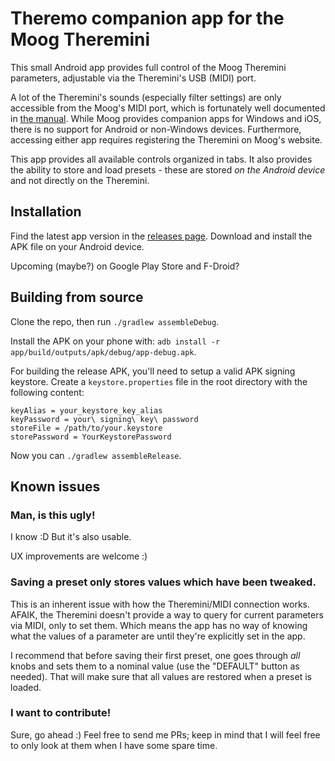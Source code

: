 # Theremo companion app for the Moog Theremini

This small Android app provides full control of the Moog Theremini parameters, adjustable via the Theremini's USB (MIDI) port.

A lot of the Theremini's sounds (especially filter settings) are only accessible from the Moog's MIDI port, which is fortunately well documented in [the manual](https://api.moogmusic.com/sites/default/files/2018-09/Theremini_Manual_6_25.pdf). While Moog provides companion apps for Windows and iOS, there is no support for Android or non-Windows devices. Furthermore, accessing either app requires registering the Theremini on Moog's website.

This app provides all available controls organized in tabs. It also provides the ability to store and load presets - these are stored _on the Android device_ and not directly on the Theremini.

## Installation

Find the latest app version in the [releases page](https://github.com/conte91/Theremo/releases). Download and install the APK file on your Android device.

Upcoming (maybe?) on Google Play Store and F-Droid?

## Building from source

Clone the repo, then run `./gradlew assembleDebug`.

Install the APK on your phone with: `adb install -r app/build/outputs/apk/debug/app-debug.apk`.

For building the release APK, you'll need to setup a valid APK signing keystore. Create a `keystore.properties` file in the root directory with the following content:

```
keyAlias = your_keystore_key_alias
keyPassword = your\ signing\ key\ password
storeFile = /path/to/your.keystore
storePassword = YourKeystorePassword
```

Now you can `./gradlew assembleRelease`.


## Known issues

### Man, is this ugly!

I know :D But it's also usable.

UX improvements are welcome :)

### Saving a preset only stores values which have been tweaked.

This is an inherent issue with how the Theremini/MIDI connection works. AFAIK, the Theremini doesn't provide a way to query for current parameters via MIDI, only to set them. Which means the app has no way of knowing what the values of a parameter are until they're explicitly set in the app.

I recommend that before saving their first preset, one goes through _all_ knobs and sets them to a nominal value (use the "DEFAULT" button as needed). That will make sure that all values are restored when a preset is loaded.

### I want to contribute!

Sure, go ahead :) Feel free to send me PRs; keep in mind that I will feel free to only look at them when I have some spare time.
